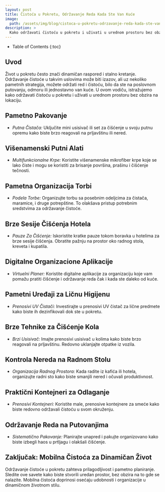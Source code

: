 ```yaml
---
layout: post
title: Čistoća u Pokretu, Održavanje Reda Kada Ste Van Kuće
image: 
  path: /assets/img/blog/cistoca-u-pokretu-odrzavanje-reda-kada-ste-van-kuce_dubinsko_pranje_ba.png
description: >
  Kako održavati čistoću u pokretu i uživati u urednom prostoru bez obzira na lokaciju.
---
```



- Table of Contents
{:toc}


## Uvod

Život u pokretu često znači dinamičan raspored i stalno kretanje. Održavanje čistoće u takvim uslovima može biti izazov, ali uz nekoliko pametnih strategija, možete održati red i čistoću, bilo da ste na poslovnom putovanju, odmoru ili jednostavno van kuće. U ovom vodiču, istražujemo kako održavati čistoću u pokretu i uživati u urednom prostoru bez obzira na lokaciju.


## Pametno Pakovanje

  - *Putna Čistača:* Uključite mini usisivač ili set za čišćenje u svoju putnu opremu kako biste brzo reagovali na prljavštinu ili nered.


## Višenamenski Putni Alati

  - *Multifunkcionalne Krpe:* Koristite višenamenske mikrofiber krpe koje se lako čiste i mogu se koristiti za brisanje površina, prašinu i čišćenje tečnosti.


## Pametna Organizacija Torbi

  - *Podela Torbe:* Organizujte torbu sa posebnim odeljcima za čistača, maramice, i druge potrepštine. To olakšava pristup potrebnim sredstvima za održavanje čistoće.


## Brze Sesije Čišćenja Hotela

  - *Pauze Za Čišćenje:* Iskoristite kratke pauze tokom boravka u hotelima za brze sesije čišćenja. Obratite pažnju na prostor oko radnog stola, kreveta i kupatila.


## Digitalne Organizacione Aplikacije

  - *Virtuelni Planer:* Koristite digitalne aplikacije za organizaciju koje vam pomažu pratiti čišćenje i održavanje reda čak i kada ste daleko od kuće.


## Pametni Uređaji za Ličnu Higijenu

  - *Prenosivi UV Čistači:* Investirajte u prenosivi UV čistač za lične predmete kako biste ih dezinfikovali dok ste u pokretu.


## Brze Tehnike za Čišćenje Kola

  - *Brzi Usisivač:* Imajte prenosivi usisivač u kolima kako biste brzo reagovali na prljavštinu. Redovno uklanjajte otpatke iz vozila.


## Kontrola Nereda na Radnom Stolu

  - *Organizacija Radnog Prostora:* Kada radite iz kafića ili hotela, organizujte radni sto kako biste smanjili nered i očuvali produktivnost.


## Praktični Kontejneri za Odlaganje

  - *Prenosivi Kontejneri:* Koristite male, prenosive kontejnere za smeće kako biste redovno održavali čistoću u svom okruženju.


## Održavanje Reda na Putovanjima

  - *Sistematično Pakovanje:* Planirajte unapred i pakujte organizovano kako biste izbegli haos u prtljagu i olakšali čišćenje.


## Zaključak: Mobilna Čistoća za Dinamičan Život

Održavanje čistoće u pokretu zahteva prilagodljivost i pametno planiranje. Sledite ove savete kako biste stvorili uredan prostor, bez obzira na to gde se nalazite. Mobilna čistoća doprinosi osećaju udobnosti i organizacije u dinamičnom životnom stilu.